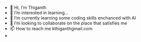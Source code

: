 - 👋 Hi, I’m Thiganth
- 👀 I’m interested in learning...
- 🌱 I’m currently learning some coding skills enchanced with AI
- 💞️ I’m looking to collaborate on the place that satisfies me
- 📫 How to reach me kthiganthgmail.com
- 

<!---
silenczz/silenczz is a ✨ special ✨ repository because its `README.md` (this file) appears on your GitHub profile.
You can click the Preview link to take a look at your changes.
--->
